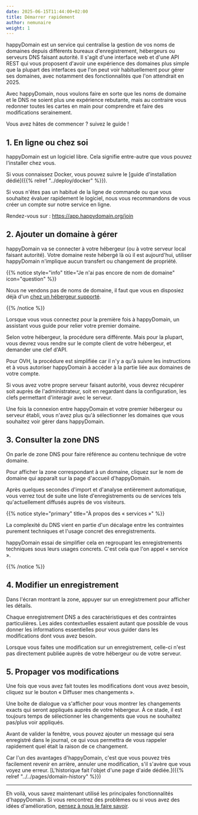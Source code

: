 ```yaml
---
date: 2025-06-15T11:44:00+02:00
title: Démarrer rapidement
author: nemunaire
weight: 1
---
```


happyDomain est un service qui centralise la gestion de vos noms de domaines depuis différents bureaux d'enregistrement, hébergeurs ou serveurs DNS faisant autorité.
Il s'agit d'une interface web et d'une API REST qui vous proposent d'avoir une expérience des domaines plus simple que la plupart des interfaces que l'on peut voir habituellement pour gérer ses domaines, avec notamment des fonctionnalités que l'on attendrait en 2025.

Avec happyDomain, nous voulons faire en sorte que les noms de domaine et le DNS ne soient plus une expérience rebutante, mais au contraire vous redonner toutes les cartes en main pour comprendre et faire des modifications serainement.

Vous avez hâtes de commencer ? suivez le guide !


## 1. En ligne ou chez soi

happyDomain est un logiciel libre.
Cela signifie entre-autre que vous pouvez l'installer chez vous.

Si vous connaissez Docker, vous pouvez suivre le [guide d'installation dédié]({{% relref "../deploy/docker" %}}).

Si vous n'êtes pas un habitué de la ligne de commande ou que vous souhaitez évaluer rapidement le logiciel, nous vous recommandons de vous créer un compte sur notre service en ligne.

Rendez-vous sur : <https://app.happydomain.org/join>


## 2. Ajouter un domaine à gérer

happyDomain va se connecter à votre hébergeur (ou à votre serveur local faisant autorité).
Votre domaine reste hébergé là où il est aujourd'hui, utiliser happyDomain n'implique aucun transfert ou changement de propriété.

{{% notice style="info" title="Je n'ai pas encore de nom de domaine" icon="question" %}}

Nous ne vendons pas de noms de domaine, il faut que vous en disposiez déjà d'un [chez un hébergeur supporté](https://app.happydomain.org/providers/features).

{{% /notice %}}

Lorsque vous vous connectez pour la première fois à happyDomain, un assistant vous guide pour relier votre premier domaine.

Selon votre hébergeur, la procédure sera différente.
Mais pour la plupart, vous devrez vous rendre sur le compte client de votre hébergeur, et demander une clef d'API.

Pour OVH, la procédure est simplifiée car il n'y a qu'à suivre les instructions et à vous autoriser happyDomain à accéder à la partie liée aux domaines de votre compte.

Si vous avez votre propre serveur faisant autorité, vous devrez récupérer soit auprès de l'administrateur, soit en regardant dans la configuration, les clefs permettant d'interagir avec le serveur.

Une fois la connexion entre happyDomain et votre premier hébergeur ou serveur établi, vous n'avez plus qu'à sélectionner les domaines que vous souhaitez voir gérer dans happyDomain.


## 3. Consulter la zone DNS

On parle de zone DNS pour faire référence au contenu technique de votre domaine.

Pour afficher la zone correspondant à un domaine, cliquez sur le nom de domaine qui apparaît sur la page d'accueil d'happyDomain.

Après quelques secondes d'import et d'analyse entièrement automatique, vous verrez tout de suite une liste d'enregistrements ou de services tels qu'actuellement diffusés auprès de vos visiteurs.

{{% notice style="primary" title="À propos des « services »" %}}

La complexité du DNS vient en partie d'un décalage entre les contraintes purement techniques et l'usage concret des enregistrements.

happyDomain essai de simplifier cela en regroupant les enregistrements techniques sous leurs usages concrets. C'est cela que l'on appel « service ».

{{% /notice %}}


## 4. Modifier un enregistrement

Dans l'écran montrant la zone, appuyer sur un enregistrement pour afficher les détails.

Chaque enregistrement DNS a des caractéristiques et des contraintes particulières.
Les aides contextuelles essaient autant que possible de vous donner les informations essentielles pour vous guider dans les modifications dont vous avez besoin.

Lorsque vous faites une modification sur un enregistrement, celle-ci n'est pas directement publiée auprès de votre hébergeur ou de votre serveur.


## 5. Propager vos modifications

Une fois que vous avez fait toutes les modifications dont vous avez besoin, cliquez sur le bouton « Diffuser mes changements ».

Une boîte de dialogue va s'afficher pour vous montrer les changements exacts qui seront appliqués auprès de votre hébergeur.
À ce stade, il est toujours temps de sélectionner les changements que vous ne souhaitez pas/plus voir appliqués.

Avant de valider la fenêtre, vous pouvez ajouter un message qui sera enregistré dans le journal, ce qui vous permettra de vous rappeler rapidement quel était la raison de ce changement.

Car l'un des avantages d'happyDomain, c'est que vous pouvez très facilement revenir en arrière, annuler une modification, s'il s'avère que vous voyez une erreur.
[L'historique fait l'objet d'une page d'aide dédiée.]({{% relref "../../pages/domain-history" %}})

---

Eh voilà, vous savez maintenant utilisé les principales fonctionnalités d'happyDomain.
Si vous rencontrez des problèmes ou si vous avez des idées d'amélioration, [pensez à nous le faire savoir](https://github.com/happyDomain/happyDomain/issues/new).
